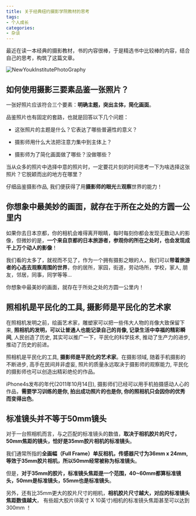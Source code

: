 ```yaml
---
title: 关于经典纽约摄影学院教材的思考
tags:
- 个人成长
categories:
- 杂谈
---
```




最近在读一本经典的摄影教材，书的内容很棒，于是精选书中比较棒的内容，结合自己的思考，构筑了这篇文章。

![NewYoukInstitutePhotoGraphy](https://cdn.fangyuanxiaozhan.com/assets/1681708072009bmx5wHKr.jpeg)


## 如何使用摄影三要素品鉴一张照片？

一张好照片应该符合三个要素：**明确主题，突出主体，简化画面**。

品鉴照片也有固定的套路，也就是回答以下几个问题：

- 这张照片的主题是什么？它表达了哪些普遍性的意义？

- 摄影师用什么大法把注意力集中到主体上？

- 摄影师为了简化画面做了哪些？没做哪些？

当从众多的照片中选择中意的照片时，一定要花片刻的时间思考一下为啥选择这张照片？它脱颖而出的地方在哪里？

仔细品鉴摄影作品, 我们便获得了用**摄影师的眼光**去**观察**世界的能力！

## 你想象中最美妙的画面，就存在于所在之处的方圆一公里内

如果你去日本京都，你的相机会难得离开眼睛，每时每刻你都会发现无数动人的影像，但微妙的是，**一个来自京都的日本旅游者，参观你的所在之处时，也会发现成千上万个动人的影像**！

我们看的太多了，就视而不见了，作为一个拥有摄影之眼的人，我们可以**带着旅游者的心态去观察周围的世界**，你的居所，家园，街道，劳动场所，学校，家人, 朋友，邻居，同事，同学等等...

你想象中最美妙的画面，就存在于所处之处的方圆一公里内！

## 照相机是平民化的工具, 摄影师是平民化的艺术家

在照相机发明之前，绘画艺术家，雕塑家可以把一些伟大人物的肖像大致保留下来, **照相机的发明，可以让普通人也能记录自己的肖像, 记录生活中幸福的精彩瞬间**, 人民创造了历史, 其实可以推广一下，平民化的科学技术, 推动了生产力的进步, 推动了历史的前进。

照相机是平民化的工具, **摄影师是平民化的艺术家**。在摄影领域, 随着手机摄影的不断进步, 高手在民间并非虚妄, 照片的质量永远取决于摄影师的观察能力, 平民化的摄影师也可以创造出精彩绝伦的作品。

iPhone4s发布的年代(2011年10月14日), 摄影师们已经可以用手机拍摄感动人心的作品，**需要学习训练的是你, 拍出成功照片的也是你, 你的照相机只会因你的优秀而变得出色**。



## 标准镜头并不等于50mm镜头



对于一台照相机而言，与之匹配的标准镜头的数值，**取决于相机胶片的尺寸，50mm焦距的镜头，恰好是35mm胶片相机的标准镜头**。

我们通常所指的**全画幅（Full Frame）单反相机，传感器尺寸为36mm x 24mm, 等效于35mm胶片相机，所以50mm经常被称为标准镜头**。



但是，**对于35mm的胶片，标准镜头焦距是一个范围，40~60mm都算标准镜头，50mm是标准镜头，55mm也是标准镜头**。 

另外，还有比35mm更大的胶片尺寸的相机，**相机胶片尺寸越大，对应的标准镜头焦距数值越大**， 有些超大胶片(8英寸 X 10英寸)相机的标准镜头焦距甚至可以达到300mm ！